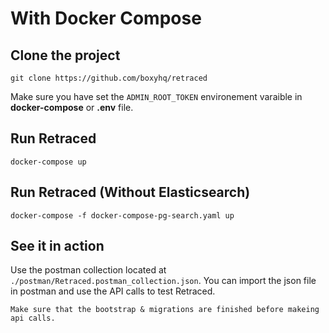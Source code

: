 # With Docker Compose

## Clone the project

`git clone https://github.com/boxyhq/retraced`

Make sure you have set the `ADMIN_ROOT_TOKEN` environement varaible in **docker-compose** or **.env** file.

## Run Retraced

`docker-compose up`

## Run Retraced (Without Elasticsearch)

`docker-compose -f docker-compose-pg-search.yaml up`

## See it in action

Use the postman collection located at `./postman/Retraced.postman_collection.json`.
You can import the json file in postman and use the API calls to test Retraced.

`Make sure that the bootstrap & migrations are finished before makeing api calls.`